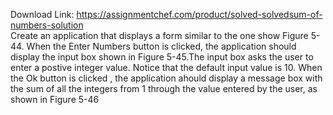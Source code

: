Download Link: https://assignmentchef.com/product/solved-solvedsum-of-numbers-solution
<br>
Create an application that displays a form similar to the one show Figure 5-44. When the Enter Numbers button is clicked, the application should display the input box shown in Figure 5-45.The input box asks the user to enter a postive integer value. Notice that the default input value is 10. When the Ok button is clicked , the application ahould display a message box with the sum of all the integers from 1 through the value entered by the user, as shown in Figure 5-46